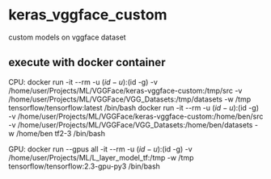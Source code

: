 keras_vggface_custom
====================
custom models on vggface dataset

execute with docker container
-----------------------------
CPU:
docker run -it --rm  -u $(id -u):$(id -g) -v /home/user/Projects/ML/VGGFace/keras-vggface-custom:/tmp/src -v /home/user/Projects/ML/VGGFace/VGG_Datasets:/tmp/datasets -w /tmp tensorflow/tensorflow:latest /bin/bash
docker run -it --rm  -u $(id -u):$(id -g) -v /home/user/Projects/ML/VGGFace/keras-vggface-custom:/home/ben/src -v /home/user/Projects/ML/VGGFace/VGG_Datasets:/home/ben/datasets -w /home/ben tf2-3 /bin/bash

GPU:
docker run --gpus all -it --rm  -u $(id -u):$(id -g) -v /home/user/Projects/ML/L_layer_model_tf:/tmp -w /tmp tensorflow/tensorflow:2.3-gpu-py3 /bin/bash